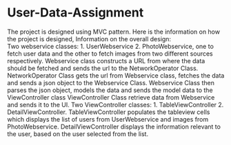 # User-Data-Assignment
The project is designed using MVC pattern. Here is the information on how the project is designed,
Information on the overall design:  
Two webservice classes: 1. UserWebservice 2. PhotoWebservice, one to fetch user data and the other to fetch images from two different sources respectively.
Webservice class constructs a URL from where the data should be fetched and sends the url to the NetworkOperator Class. 
NetworkOperator Class gets the url from Webservice class, fetches the data and sends a json object to the Webservice Class.
Webservice Class then parses the json object, models the data and sends the model data to the ViewController class
ViewController Class retrieve data from Webservice and sends it to the UI. Two ViewController classes: 1. TableViewController 2. DetailViewController. 
TableViewController populates the tableview cells which displays the list of users from UserWebservice and images from PhotoWebservice.
DetailViewController displays the information relevant to the user, based on the user selected from the list.
